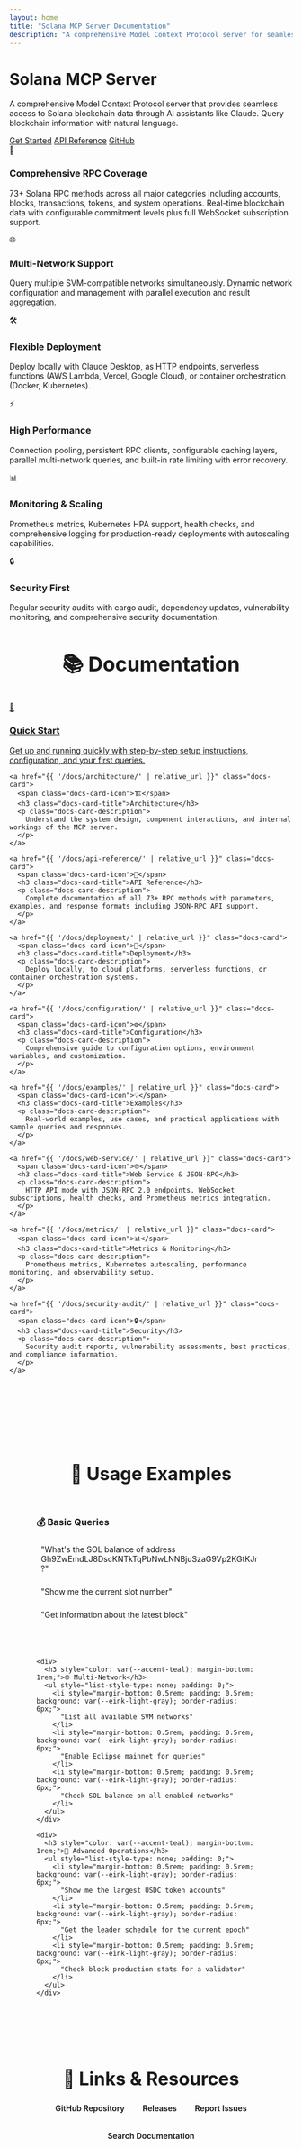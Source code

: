 ```yaml
---
layout: home
title: "Solana MCP Server Documentation"
description: "A comprehensive Model Context Protocol server for seamless Solana blockchain integration with AI assistants like Claude"
---
```


<div class="hero-section">
  <h1 class="hero-title">Solana MCP Server</h1>
  <p class="hero-subtitle">
    A comprehensive Model Context Protocol server that provides seamless access to Solana blockchain data through AI assistants like Claude. Query blockchain information with natural language.
  </p>
  <div class="hero-actions">
    <a href="{{ '/docs/onboarding/' | relative_url }}" class="btn btn-primary">Get Started</a>
    <a href="{{ '/docs/api-reference/' | relative_url }}" class="btn">API Reference</a>
    <a href="{{ site.github.repository_url }}" class="btn" target="_blank" rel="noopener noreferrer">GitHub</a>
  </div>
</div>

<div class="features-grid">
  <div class="feature-card">
    <span class="feature-icon">🚀</span>
    <h3 class="feature-title">Comprehensive RPC Coverage</h3>
    <p class="feature-description">
      73+ Solana RPC methods across all major categories including accounts, blocks, transactions, tokens, and system operations. Real-time blockchain data with configurable commitment levels plus full WebSocket subscription support.
    </p>
  </div>
  
  <div class="feature-card">
    <span class="feature-icon">🌐</span>
    <h3 class="feature-title">Multi-Network Support</h3>
    <p class="feature-description">
      Query multiple SVM-compatible networks simultaneously. Dynamic network configuration and management with parallel execution and result aggregation.
    </p>
  </div>
  
  <div class="feature-card">
    <span class="feature-icon">🛠️</span>
    <h3 class="feature-title">Flexible Deployment</h3>
    <p class="feature-description">
      Deploy locally with Claude Desktop, as HTTP endpoints, serverless functions (AWS Lambda, Vercel, Google Cloud), or container orchestration (Docker, Kubernetes).
    </p>
  </div>
  
  <div class="feature-card">
    <span class="feature-icon">⚡</span>
    <h3 class="feature-title">High Performance</h3>
    <p class="feature-description">
      Connection pooling, persistent RPC clients, configurable caching layers, parallel multi-network queries, and built-in rate limiting with error recovery.
    </p>
  </div>
  
  <div class="feature-card">
    <span class="feature-icon">📊</span>
    <h3 class="feature-title">Monitoring & Scaling</h3>
    <p class="feature-description">
      Prometheus metrics, Kubernetes HPA support, health checks, and comprehensive logging for production-ready deployments with autoscaling capabilities.
    </p>
  </div>
  
  <div class="feature-card">
    <span class="feature-icon">🔒</span>
    <h3 class="feature-title">Security First</h3>
    <p class="feature-description">
      Regular security audits with cargo audit, dependency updates, vulnerability monitoring, and comprehensive security documentation.
    </p>
  </div>
</div>

<section class="docs-section">
  <h2 style="text-align: center; margin-bottom: 2rem; font-size: 2.25rem; color: var(--eink-black);">📚 Documentation</h2>
  
  <div class="docs-grid">
    <a href="{{ '/docs/onboarding/' | relative_url }}" class="docs-card">
      <span class="docs-card-icon">🚀</span>
      <h3 class="docs-card-title">Quick Start</h3>
      <p class="docs-card-description">
        Get up and running quickly with step-by-step setup instructions, configuration, and your first queries.
      </p>
    </a>
    
    <a href="{{ '/docs/architecture/' | relative_url }}" class="docs-card">
      <span class="docs-card-icon">🏗️</span>
      <h3 class="docs-card-title">Architecture</h3>
      <p class="docs-card-description">
        Understand the system design, component interactions, and internal workings of the MCP server.
      </p>
    </a>
    
    <a href="{{ '/docs/api-reference/' | relative_url }}" class="docs-card">
      <span class="docs-card-icon">📖</span>
      <h3 class="docs-card-title">API Reference</h3>
      <p class="docs-card-description">
        Complete documentation of all 73+ RPC methods with parameters, examples, and response formats including JSON-RPC API support.
      </p>
    </a>
    
    <a href="{{ '/docs/deployment/' | relative_url }}" class="docs-card">
      <span class="docs-card-icon">🚀</span>
      <h3 class="docs-card-title">Deployment</h3>
      <p class="docs-card-description">
        Deploy locally, to cloud platforms, serverless functions, or container orchestration systems.
      </p>
    </a>
    
    <a href="{{ '/docs/configuration/' | relative_url }}" class="docs-card">
      <span class="docs-card-icon">⚙️</span>
      <h3 class="docs-card-title">Configuration</h3>
      <p class="docs-card-description">
        Comprehensive guide to configuration options, environment variables, and customization.
      </p>
    </a>
    
    <a href="{{ '/docs/examples/' | relative_url }}" class="docs-card">
      <span class="docs-card-icon">💡</span>
      <h3 class="docs-card-title">Examples</h3>
      <p class="docs-card-description">
        Real-world examples, use cases, and practical applications with sample queries and responses.
      </p>
    </a>
    
    <a href="{{ '/docs/web-service/' | relative_url }}" class="docs-card">
      <span class="docs-card-icon">🌐</span>
      <h3 class="docs-card-title">Web Service & JSON-RPC</h3>
      <p class="docs-card-description">
        HTTP API mode with JSON-RPC 2.0 endpoints, WebSocket subscriptions, health checks, and Prometheus metrics integration.
      </p>
    </a>
    
    <a href="{{ '/docs/metrics/' | relative_url }}" class="docs-card">
      <span class="docs-card-icon">📊</span>
      <h3 class="docs-card-title">Metrics & Monitoring</h3>
      <p class="docs-card-description">
        Prometheus metrics, Kubernetes autoscaling, performance monitoring, and observability setup.
      </p>
    </a>
    
    <a href="{{ '/docs/security-audit/' | relative_url }}" class="docs-card">
      <span class="docs-card-icon">🔒</span>
      <h3 class="docs-card-title">Security</h3>
      <p class="docs-card-description">
        Security audit reports, vulnerability assessments, best practices, and compliance information.
      </p>
    </a>
  </div>
</section>

<section style="margin: 4rem 0; padding: 3rem; background-color: var(--eink-white); border: 1px solid var(--eink-medium-gray); border-radius: 12px;">
  <h2 style="text-align: center; margin-bottom: 2rem; font-size: 2rem; color: var(--eink-black);">🎯 Usage Examples</h2>
  
  <div style="display: grid; grid-template-columns: repeat(auto-fit, minmax(300px, 1fr)); gap: 2rem;">
    <div>
      <h3 style="color: var(--accent-teal); margin-bottom: 1rem;">💰 Basic Queries</h3>
      <ul style="list-style-type: none; padding: 0;">
        <li style="margin-bottom: 0.5rem; padding: 0.5rem; background: var(--eink-light-gray); border-radius: 6px;">
          "What's the SOL balance of address Gh9ZwEmdLJ8DscKNTkTqPbNwLNNBjuSzaG9Vp2KGtKJr?"
        </li>
        <li style="margin-bottom: 0.5rem; padding: 0.5rem; background: var(--eink-light-gray); border-radius: 6px;">
          "Show me the current slot number"
        </li>
        <li style="margin-bottom: 0.5rem; padding: 0.5rem; background: var(--eink-light-gray); border-radius: 6px;">
          "Get information about the latest block"
        </li>
      </ul>
    </div>
    
    <div>
      <h3 style="color: var(--accent-teal); margin-bottom: 1rem;">🌐 Multi-Network</h3>
      <ul style="list-style-type: none; padding: 0;">
        <li style="margin-bottom: 0.5rem; padding: 0.5rem; background: var(--eink-light-gray); border-radius: 6px;">
          "List all available SVM networks"
        </li>
        <li style="margin-bottom: 0.5rem; padding: 0.5rem; background: var(--eink-light-gray); border-radius: 6px;">
          "Enable Eclipse mainnet for queries"
        </li>
        <li style="margin-bottom: 0.5rem; padding: 0.5rem; background: var(--eink-light-gray); border-radius: 6px;">
          "Check SOL balance on all enabled networks"
        </li>
      </ul>
    </div>
    
    <div>
      <h3 style="color: var(--accent-teal); margin-bottom: 1rem;">🔧 Advanced Operations</h3>
      <ul style="list-style-type: none; padding: 0;">
        <li style="margin-bottom: 0.5rem; padding: 0.5rem; background: var(--eink-light-gray); border-radius: 6px;">
          "Show me the largest USDC token accounts"
        </li>
        <li style="margin-bottom: 0.5rem; padding: 0.5rem; background: var(--eink-light-gray); border-radius: 6px;">
          "Get the leader schedule for the current epoch"
        </li>
        <li style="margin-bottom: 0.5rem; padding: 0.5rem; background: var(--eink-light-gray); border-radius: 6px;">
          "Check block production stats for a validator"
        </li>
      </ul>
    </div>
  </div>
</section>

<section style="text-align: center; margin: 4rem 0;">
  <h2 style="margin-bottom: 1.5rem; font-size: 2rem; color: var(--eink-black);">🔗 Links & Resources</h2>
  <div style="display: flex; justify-content: center; gap: 2rem; flex-wrap: wrap;">
    <a href="{{ site.github.repository_url }}" target="_blank" rel="noopener noreferrer" 
       style="color: var(--accent-teal); text-decoration: none; font-weight: 600;">
      GitHub Repository
    </a>
    <a href="{{ site.github.repository_url }}/releases" target="_blank" rel="noopener noreferrer"
       style="color: var(--accent-teal); text-decoration: none; font-weight: 600;">
      Releases
    </a>
    <a href="{{ site.github.repository_url }}/issues" target="_blank" rel="noopener noreferrer"
       style="color: var(--accent-teal); text-decoration: none; font-weight: 600;">
      Report Issues
    </a>
    <a href="{{ '/search/' | relative_url }}"
       style="color: var(--accent-teal); text-decoration: none; font-weight: 600;">
      Search Documentation
    </a>
  </div>
</section>

<script>
// Add some interactive enhancements
document.addEventListener('DOMContentLoaded', function() {
    // Animate feature cards on scroll
    const featureCards = document.querySelectorAll('.feature-card, .docs-card');
    
    const observer = new IntersectionObserver((entries) => {
        entries.forEach(entry => {
            if (entry.isIntersecting) {
                entry.target.style.opacity = '1';
                entry.target.style.transform = 'translateY(0)';
            }
        });
    }, { 
        threshold: 0.1,
        rootMargin: '0px 0px -50px 0px'
    });
    
    featureCards.forEach(card => {
        card.style.opacity = '0';
        card.style.transform = 'translateY(20px)';
        card.style.transition = 'opacity 0.6s ease, transform 0.6s ease';
        observer.observe(card);
    });
    
    // Add hover effects to cards
    featureCards.forEach(card => {
        card.addEventListener('mouseenter', function() {
            this.style.transform = 'translateY(-5px)';
            this.style.boxShadow = '0 10px 25px rgba(0, 0, 0, 0.1)';
        });
        
        card.addEventListener('mouseleave', function() {
            this.style.transform = 'translateY(0)';
            this.style.boxShadow = '';
        });
    });
});
</script>